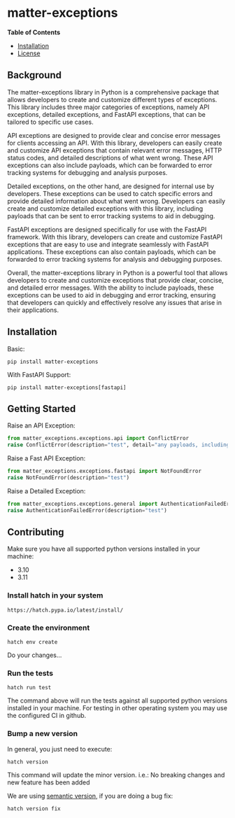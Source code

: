 # matter-exceptions

**Table of Contents**

- [Installation](#installation)
- [License](#license)

## Background

The matter-exceptions library in Python is a comprehensive package that allows developers to create and customize different types of exceptions. This library includes three major categories of exceptions, namely API exceptions, detailed exceptions, and FastAPI exceptions, that can be tailored to specific use cases.

API exceptions are designed to provide clear and concise error messages for clients accessing an API. With this library, developers can easily create and customize API exceptions that contain relevant error messages, HTTP status codes, and detailed descriptions of what went wrong. These API exceptions can also include payloads, which can be forwarded to error tracking systems for debugging and analysis purposes.

Detailed exceptions, on the other hand, are designed for internal use by developers. These exceptions can be used to catch specific errors and provide detailed information about what went wrong. Developers can easily create and customize detailed exceptions with this library, including payloads that can be sent to error tracking systems to aid in debugging.

FastAPI exceptions are designed specifically for use with the FastAPI framework. With this library, developers can create and customize FastAPI exceptions that are easy to use and integrate seamlessly with FastAPI applications. These exceptions can also contain payloads, which can be forwarded to error tracking systems for analysis and debugging purposes.

Overall, the matter-exceptions library in Python is a powerful tool that allows developers to create and customize exceptions that provide clear, concise, and detailed error messages. With the ability to include payloads, these exceptions can be used to aid in debugging and error tracking, ensuring that developers can quickly and effectively resolve any issues that arise in their applications.


## Installation

Basic:
```console
pip install matter-exceptions
```

With FastAPI Support:
```console
pip install matter-exceptions[fastapi]
```


## Getting Started
Raise an API Exception:
```python
from matter_exceptions.exceptions.api import ConflictError
raise ConflictError(description="test", detail="any payloads, including dicts or objects")
```

Raise a Fast API Exception:
```python
from matter_exceptions.exceptions.fastapi import NotFoundError
raise NotFoundError(description="test")
```

Raise a Detailed Exception:
```python
from matter_exceptions.exceptions.general import AuthenticationFailedError
raise AuthenticationFailedError(description="test")
```


## Contributing

Make sure you have all supported python versions installed in your machine:

* 3.10
* 3.11

### Install hatch in your system

```https://hatch.pypa.io/latest/install/```

### Create the environment

```console
hatch env create
```

Do your changes...

### Run the tests

```console
hatch run test
```

The command above will run the tests against all supported python versions
installed in your machine. For testing in other operating system you may use the
configured CI in github. 

### Bump a new version

In general, you just need to execute:

```console
hatch version
```

This command will update the minor version. i.e.:
No breaking changes and new feature has been added

We are using [semantic version](https://semver.org/), if you are doing a bug fix:

```console
hatch version fix
```
